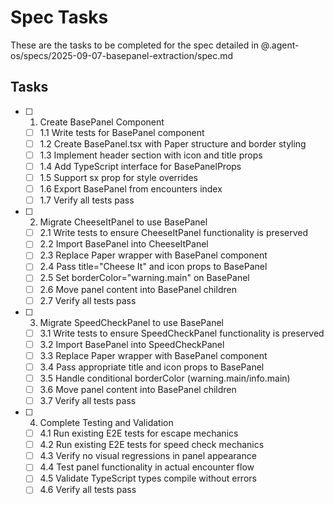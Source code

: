 # Spec Tasks

These are the tasks to be completed for the spec detailed in @.agent-os/specs/2025-09-07-basepanel-extraction/spec.md

## Tasks

- [ ] 1. Create BasePanel Component
  - [ ] 1.1 Write tests for BasePanel component
  - [ ] 1.2 Create BasePanel.tsx with Paper structure and border styling
  - [ ] 1.3 Implement header section with icon and title props
  - [ ] 1.4 Add TypeScript interface for BasePanelProps
  - [ ] 1.5 Support sx prop for style overrides
  - [ ] 1.6 Export BasePanel from encounters index
  - [ ] 1.7 Verify all tests pass

- [ ] 2. Migrate CheeseItPanel to use BasePanel
  - [ ] 2.1 Write tests to ensure CheeseItPanel functionality is preserved
  - [ ] 2.2 Import BasePanel into CheeseItPanel
  - [ ] 2.3 Replace Paper wrapper with BasePanel component
  - [ ] 2.4 Pass title="Cheese It" and icon props to BasePanel
  - [ ] 2.5 Set borderColor="warning.main" on BasePanel
  - [ ] 2.6 Move panel content into BasePanel children
  - [ ] 2.7 Verify all tests pass

- [ ] 3. Migrate SpeedCheckPanel to use BasePanel
  - [ ] 3.1 Write tests to ensure SpeedCheckPanel functionality is preserved
  - [ ] 3.2 Import BasePanel into SpeedCheckPanel
  - [ ] 3.3 Replace Paper wrapper with BasePanel component
  - [ ] 3.4 Pass appropriate title and icon props to BasePanel
  - [ ] 3.5 Handle conditional borderColor (warning.main/info.main)
  - [ ] 3.6 Move panel content into BasePanel children
  - [ ] 3.7 Verify all tests pass

- [ ] 4. Complete Testing and Validation
  - [ ] 4.1 Run existing E2E tests for escape mechanics
  - [ ] 4.2 Run existing E2E tests for speed check mechanics
  - [ ] 4.3 Verify no visual regressions in panel appearance
  - [ ] 4.4 Test panel functionality in actual encounter flow
  - [ ] 4.5 Validate TypeScript types compile without errors
  - [ ] 4.6 Verify all tests pass